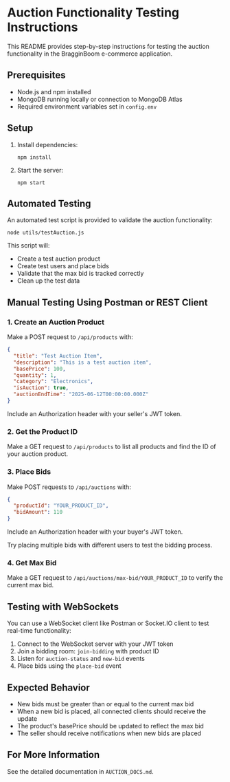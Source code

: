 # Auction Functionality Testing Instructions

This README provides step-by-step instructions for testing the auction functionality in the BragginBoom e-commerce application.

## Prerequisites

- Node.js and npm installed
- MongoDB running locally or connection to MongoDB Atlas
- Required environment variables set in `config.env`

## Setup

1. Install dependencies:
   ```
   npm install
   ```

2. Start the server:
   ```
   npm start
   ```

## Automated Testing

An automated test script is provided to validate the auction functionality:

```
node utils/testAuction.js
```

This script will:
- Create a test auction product
- Create test users and place bids
- Validate that the max bid is tracked correctly
- Clean up the test data

## Manual Testing Using Postman or REST Client

### 1. Create an Auction Product

Make a POST request to `/api/products` with:

```json
{
  "title": "Test Auction Item",
  "description": "This is a test auction item",
  "basePrice": 100,
  "quantity": 1,
  "category": "Electronics",
  "isAuction": true,
  "auctionEndTime": "2025-06-12T00:00:00.000Z"
}
```

Include an Authorization header with your seller's JWT token.

### 2. Get the Product ID

Make a GET request to `/api/products` to list all products and find the ID of your auction product.

### 3. Place Bids

Make POST requests to `/api/auctions` with:

```json
{
  "productId": "YOUR_PRODUCT_ID",
  "bidAmount": 110
}
```

Include an Authorization header with your buyer's JWT token.

Try placing multiple bids with different users to test the bidding process.

### 4. Get Max Bid

Make a GET request to `/api/auctions/max-bid/YOUR_PRODUCT_ID` to verify the current max bid.

## Testing with WebSockets

You can use a WebSocket client like Postman or Socket.IO client to test real-time functionality:

1. Connect to the WebSocket server with your JWT token
2. Join a bidding room: `join-bidding` with product ID
3. Listen for `auction-status` and `new-bid` events
4. Place bids using the `place-bid` event

## Expected Behavior

- New bids must be greater than or equal to the current max bid
- When a new bid is placed, all connected clients should receive the update
- The product's basePrice should be updated to reflect the max bid
- The seller should receive notifications when new bids are placed

## For More Information

See the detailed documentation in `AUCTION_DOCS.md`.
